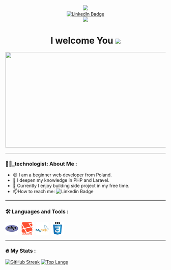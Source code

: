 <div id="header" align="center">
  <img src="https://media.giphy.com/media/3o7qE1YN7aBOFPRw8E/giphy.gif" width="200"/>
    <div id="badges">   
      <a href="https://www.linkedin.com/in/pawe%C5%82-m%C5%82ynarczyk-0a784b237/">
        <img src="https://img.shields.io/badge/LinkedIn-informational?logo=linkedin&logoColor=white&style=for-the-badge" alt="LinkedIn Badge"/>
      </a>
    </div>
    <div>
      <img src="https://komarev.com/ghpvc/?username=PawelM88">
    </div>
    <h1>
      I welcome You
      <img src="https://media.giphy.com/media/hvRJCLFzcasrR4ia7z/giphy.gif" width="30px"/>
    </h1>
</div>

<div align="center">
  <img src="https://media.giphy.com/media/yAGIvCiwPJn5C/giphy.gif" width="600" height="300"/>
</div>

---

### 👨‍💻_technologist: About Me :
- :blush: I am a beginner web developer from Poland. 
- :brain: I deepen my knowledge in PHP and Laravel. 
- :muscle: Currently I enjoy building side project in my free time.
- :mailbox:How to reach me: ![Linkedin Badge](https://img.shields.io/badge/-kakbar-blue?style=flat&logo=Linkedin&logoColor=white)

---

### :hammer_and_wrench: Languages and Tools :
<div>
  <img src="https://github.com/devicons/devicon/blob/master/icons/php/php-original.svg" title="PHP"  alt="PHP" width="40" height="40"/>&nbsp;
  <img src="https://github.com/devicons/devicon/blob/master/icons/laravel/laravel-plain-wordmark.svg" title="Laravel" alt="Laravel" width="40" height="40"/>&nbsp;
  <img src="https://github.com/devicons/devicon/blob/master/icons/mysql/mysql-original-wordmark.svg" title="MySQL"  alt="MySQL" width="40" height="40"/>&nbsp;
  <img src="https://github.com/devicons/devicon/blob/master/icons/css3/css3-original-wordmark.svg" title="CSS" alt="CSS" width="40" height="40"/>&nbsp;
</div>
  
---
  
### :fire: My Stats :
  [![GitHub Streak](http://github-readme-streak-stats.herokuapp.com?user=PawelM88&theme=dark&background=000000)](https://git.io/streak-stats)
  [![Top Langs](https://github-readme-stats.vercel.app/api/top-langs/?username=PawelM88&layout=compact&theme=vision-friendly-dark)](https://github.com/anuraghazra/github-readme-stats)




